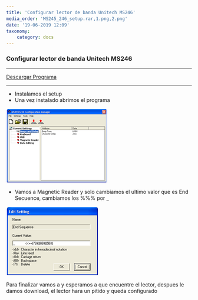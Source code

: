 ```yaml
---
title: 'Configurar lector de banda Unitech MS246'
media_order: 'MS245_246_setup.rar,1.png,2.png'
date: '19-06-2019 12:09'
taxonomy:
    category: docs
---
```


### Configurar lector de banda Unitech MS246

-----------

[Descargar Programa](MS245_246_setup.rar)

-----------

* Instalamos el setup  
* Una vez instalado abrimos el programa

![Ver Imagen](1.png)

* Vamos a Magnetic Reader y solo cambiamos el ultimo valor que es End Secuence, cambiamos los %%% por _

![Ver Imagen](2.png)

Para finalizar vamos a   y esperamos a que encuentre el lector, despues le damos download, el lector hara un pitido y queda configurado
